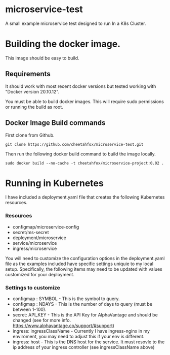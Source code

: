 # microservice-test
A small example microservice test designed to run In a K8s Cluster.

# Building the docker image. 
This image should be easy to build. 

## Requirements 
It should work with most recent docker versions but tested working with "Docker version 20.10.12". 

You must be able to build docker images. This will require sudo permissions or running the build as root.

## Docker Image Build commands 
First clone from Github. 

````
git clone https://github.com/cheetahfox/microservice-test.git
````

Then run the following docker build command to build the image locally.

````
sudo docker build --no-cache -t cheetahfox/microservice-project:0.02 .
````

# Running in Kubernetes
I have included a deployment.yaml file that creates the following Kubernetes resources. 

### Resources
* configmap/microservice-config
* secret/ms-secret  
* deployment/microservice
* service/microservice
* ingress/microservice

You will need to customize the configuration options in the deployment.yaml file as the examples included have specific settings uniquie to my local setup. Specifically, the following items may need to be updated with values customized for your deployment.

### Settings to customize
* configmap : SYMBOL - This is the symbol to query.
* configmap : NDAYS  - This is the number of days to query (must be between 1-100).
* secret: API_KEY - This is the API Key for AlphaVantage and should be changed (see for more info. https://www.alphavantage.co/support/#support) 
* ingress: ingressClassName - Currently I have ingress-nginx in my enviroment, you may need to adjust this if your env is different.
* ingress: host - This is the DNS host for the service. It must resovle to the ip address of your ingress controller (see ingressClassName above)
